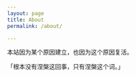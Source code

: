 ```yaml
---
layout: page
title: About
permalink: /about/

---
```


本站因为某个原因建立，也因为这个原因复活。

「根本没有涅槃这回事，只有涅槃这个词。」

